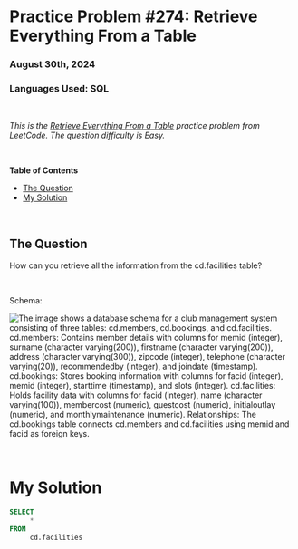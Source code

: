 # **Practice Problem #274: Retrieve Everything From a Table**
### August 30th, 2024
### Languages Used: SQL

<br>

*This is the [Retrieve Everything From a Table](https://pgexercises.com/questions/basic/selectall.html) practice problem from LeetCode. The question difficulty is Easy.*

<br>

**Table of Contents**

-   [The Question](#the-question)
-   [My Solution](#my-solution)
  
<br>

## The Question

How can you retrieve all the information from the cd.facilities table?

<br>

Schema:

![The image shows a database schema for a club management system consisting of three tables: cd.members, cd.bookings, and cd.facilities. cd.members: Contains member details with columns for memid (integer), surname (character varying(200)), firstname (character varying(200)), address (character varying(300)), zipcode (integer), telephone (character varying(20)), recommendedby (integer), and joindate (timestamp). cd.bookings: Stores booking information with columns for facid (integer), memid (integer), starttime (timestamp), and slots (integer). cd.facilities: Holds facility data with columns for facid (integer), name (character varying(100)), membercost (numeric), guestcost (numeric), initialoutlay (numeric), and monthlymaintenance (numeric). Relationships: The cd.bookings table connects cd.members and cd.facilities using memid and facid as foreign keys.](practice_problems/figs/pg_schema.png.)

<br>

# My Solution

``` SQL
SELECT 
     *
FROM
     cd.facilities
```
